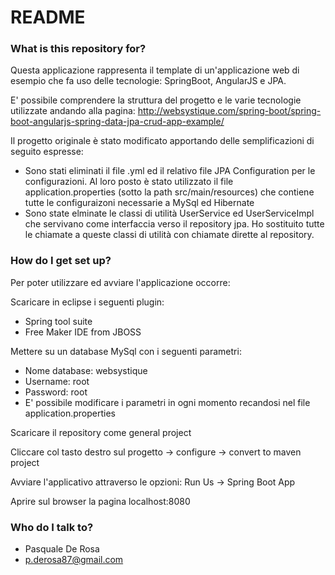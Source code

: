 # README #

### What is this repository for? ###

Questa applicazione rappresenta il template di un'applicazione web di esempio che fa uso delle tecnologie: SpringBoot, AngularJS e JPA.

E' possibile comprendere la struttura del progetto e le varie tecnologie utilizzate andando alla pagina: http://websystique.com/spring-boot/spring-boot-angularjs-spring-data-jpa-crud-app-example/

Il progetto originale è stato modificato apportando delle semplificazioni di seguito espresse:

* Sono stati eliminati il file .yml ed il relativo file JPA Configuration per le configurazioni. Al loro posto è stato utilizzato il file application.properties (sotto la path src/main/resources) che contiene tutte le configuraizoni necessarie a MySql ed Hibernate
* Sono state elminate le classi di utilità UserService ed UserServiceImpl che servivano come interfaccia verso il repository jpa. Ho sostituito tutte le chiamate a queste classi di utilità con chiamate dirette al repository.

### How do I get set up? ###

Per poter utilizzare ed avviare l'applicazione occorre:

Scaricare in eclipse i seguenti plugin: 

* Spring tool suite
* Free Maker IDE from JBOSS

Mettere su un database MySql con i seguenti parametri:

* Nome database: websystique
* Username: root
* Password: root
* E' possibile modificare i parametri in ogni momento recandosi nel file application.properties

Scaricare il repository come general project

Cliccare col tasto destro sul progetto -> configure -> convert to maven project

Avviare l'applicativo attraverso le opzioni: Run Us -> Spring Boot App

Aprire sul browser la pagina localhost:8080

### Who do I talk to? ###

* Pasquale De Rosa
* p.derosa87@gmail.com